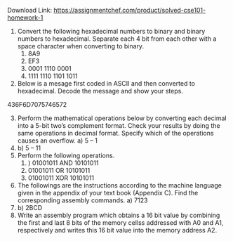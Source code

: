 Download Link: https://assignmentchef.com/product/solved-cse101-homework-1
<br>



<ol>

 <li>Convert the following hexadecimal numbers to binary and binary numbers to hexadecimal. Separate each 4 bit from each other with a space character when converting to binary.

  <ol>

   <li>8A9</li>

   <li>EF3</li>

   <li>0001 1110 0001</li>

   <li>1111 1110 1101 1011</li>

  </ol></li>

 <li>Below is a mesage first coded in ASCII and then converted to hexadecimal. Decode the message and show your steps.</li>

</ol>

436F6D7075746572

<ol start="3">

 <li>Perform the mathematical operations below by converting each decimal into a 5-bit two’s complement format. Check your results by doing the same operations in decimal format. Specify which of the operations causes an overflow. a) 5 – 1</li>

 <li>b) 5 – 11</li>

 <li>Perform the following operations.

  <ol>

   <li>) 01001011  AND 10101011</li>

   <li>01001011 OR 10101011</li>

   <li>01001011 XOR 10101011</li>

  </ol></li>

 <li>The followings are the instructions according to the machine language given in the appendix of your text book (Appendix C). Find the corresponding assembly commands. a) 7123</li>

 <li>b) 2BCD</li>

 <li>Write an assembly program which obtains a 16 bit value by combining the first and last 8 bits of the memory cellss addressed with A0 and A1, respectively and writes this 16 bit value into the memory address A2.</li>

</ol>